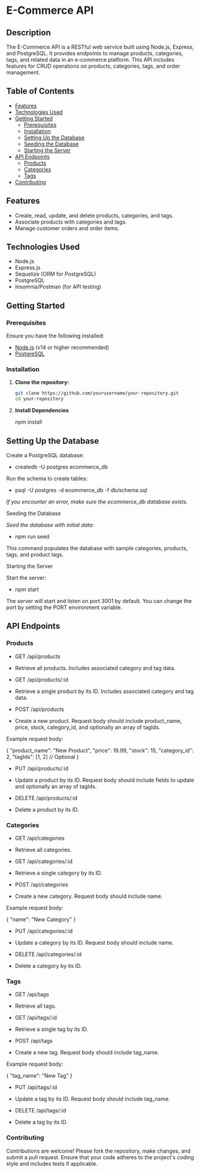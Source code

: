 # E-Commerce API

## Description

The E-Commerce API is a RESTful web service built using Node.js, Express, and PostgreSQL. It provides endpoints to manage products, categories, tags, and related data in an e-commerce platform. This API includes features for CRUD operations on products, categories, tags, and order management.

## Table of Contents

- [Features](#features)
- [Technologies Used](#technologies-used)
- [Getting Started](#getting-started)
  - [Prerequisites](#prerequisites)
  - [Installation](#installation)
  - [Setting Up the Database](#setting-up-the-database)
  - [Seeding the Database](#seeding-the-database)
  - [Starting the Server](#starting-the-server)
- [API Endpoints](#api-endpoints)
  - [Products](#products)
  - [Categories](#categories)
  - [Tags](#tags)
- [Contributing](#contributing)


## Features

- Create, read, update, and delete products, categories, and tags.
- Associate products with categories and tags.
- Manage customer orders and order items.

## Technologies Used

- Node.js
- Express.js
- Sequelize (ORM for PostgreSQL)
- PostgreSQL
- Insomnia/Postman (for API testing)

## Getting Started

### Prerequisites

Ensure you have the following installed:

- [Node.js](https://nodejs.org/) (v14 or higher recommended)
- [PostgreSQL](https://www.postgresql.org/download/)

### Installation

1. **Clone the repository:**

   ```bash
   git clone https://github.com/yourusername/your-repository.git
   cd your-repository
   
2. **Install Dependencies**
    
    npm install

## Setting Up the Database

 Create a PostgreSQL database:

 * createdb -U postgres ecommerce_db

Run the schema to create tables:

 * psql -U postgres -d ecommerce_db -f db/schema.sql

*If you encounter an error, make sure the ecommerce_db database exists.*

Seeding the Database

*Seed the database with initial data:*

 * npm run seed

This command populates the database with sample categories, products, tags, and product tags.

Starting the Server

Start the server:

 * npm start

The server will start and listen on port 3001 by default. You can change the port by setting the PORT environment variable.

## API Endpoints
### Products

 * GET /api/products
 * Retrieve all products. Includes associated category and tag data.

 * GET /api/products/:id
 * Retrieve a single product by its ID. Includes associated category and tag data.

 * POST /api/products
 * Create a new product. Request body should include product_name, price, stock, category_id, and optionally an array of tagIds.

Example request body:

{
  "product_name": "New Product",
  "price": 19.99,
  "stock": 15,
  "category_id": 2,
  "tagIds": [1, 2]  // Optional
}

 * PUT /api/products/:id
 * Update a product by its ID. Request body should include fields to update and optionally an array of tagIds.

 * DELETE /api/products/:id
 * Delete a product by its ID.

### Categories

 * GET /api/categories
 * Retrieve all categories.

 * GET /api/categories/:id
 * Retrieve a single category by its ID.

 * POST /api/categories
 * Create a new category. Request body should include name.

Example request body:

{
  "name": "New Category"
}

 * PUT /api/categories/:id
 * Update a category by its ID. Request body should include name.

 * DELETE /api/categories/:id
 * Delete a category by its ID.

### Tags

 * GET /api/tags
 * Retrieve all tags.

 * GET /api/tags/:id
 * Retrieve a single tag by its ID.

 * POST /api/tags
 * Create a new tag. Request body should include tag_name.

Example request body:

{
  "tag_name": "New Tag"
}

 * PUT /api/tags/:id
 * Update a tag by its ID. Request body should include tag_name.

 * DELETE /api/tags/:id
 * Delete a tag by its ID.

### Contributing

Contributions are welcome! Please fork the repository, make changes, and submit a pull request. Ensure that your code adheres to the project's coding style and includes tests if applicable.


